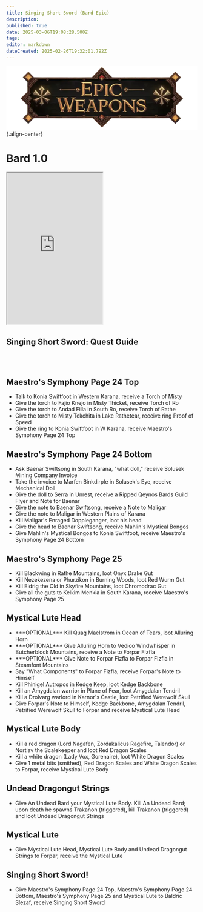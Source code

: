 ```yaml
---
title: Singing Short Sword (Bard Epic)
description: 
published: true
date: 2025-03-06T19:08:28.500Z
tags: 
editor: markdown
dateCreated: 2025-02-26T19:32:01.792Z
---
```


![epicweapons.webp](/epicweapons.webp){.align-center}

# Bard 1.0

<iframe src="https://www.thjdi.cc/item/2020542" width="50%" height="400px"></iframe>


<div class="wiki-content">
  <h2>Singing Short Sword: Quest Guide</h2>
<br><br>
  <h2>Maestro's Symphony Page 24 Top</h2>
  <ul>
    <li>Talk to Konia Swiftfoot in Western Karana, receive a Torch of Misty</li>
    <li>Give the torch to Fajio Knejo in Misty Thicket, receive Torch of Ro</li>
    <li>Give the torch to Andad Filla in South Ro, receive Torch of Rathe</li>
    <li>Give the torch to Misty Tekchita in Lake Rathetear, receive ring Proof of Speed</li>
    <li>Give the ring to Konia Swiftfoot in W Karana, receive Maestro's Symphony Page 24 Top</li>
  </ul>

  <h2>Maestro's Symphony Page 24 Bottom</h2>
  <ul>
    <li>Ask Baenar Swiftsong in South Karana, "what doll," receive Solusek Mining Company Invoice</li>
    <li>Take the invoice to Marfen Binkdirple in Solusek's Eye, receive Mechanical Doll</li>
    <li>Give the doll to Serra in Unrest, receive a Ripped Qeynos Bards Guild Flyer and Note for Baenar</li>
    <li>Give the note to Baenar Swiftsong, receive a Note to Maligar</li>
    <li>Give the note to Maligar in Western Plains of Karana</li>
    <li>Kill Maligar's Enraged Doppleganger, loot his head</li>
    <li>Give the head to Baenar Swiftsong, receive Mahlin's Mystical Bongos</li>
    <li>Give Mahlin's Mystical Bongos to Konia Swiftfoot, receive Maestro's Symphony Page 24 Bottom</li>
  </ul>

  <h2>Maestro's Symphony Page 25</h2>
  <ul>
    <li>Kill Blackwing in Rathe Mountains, loot Onyx Drake Gut</li>
    <li>Kill Nezekezena or Phurzikon in Burning Woods, loot Red Wurm Gut</li>
    <li>Kill Eldrig the Old in Skyfire Mountains, loot Chromodrac Gut</li>
    <li>Give all the guts to Kelkim Menkia in South Karana, receive Maestro's Symphony Page 25</li>
  </ul>

  <h2>Mystical Lute Head</h2>
  <ul>
    <li>***OPTIONAL*** Kill Quag Maelstrom in Ocean of Tears, loot Alluring Horn</li>
    <li>***OPTIONAL*** Give Alluring Horn to Vedico Windwhisper in Butcherblock Mountains, receive a Note to Forpar Fizfla</li>
    <li>***OPTIONAL*** Give Note to Forpar Fizfla to Forpar Fizfla in Steamfont Mountains</li>
    <li>Say "What Components" to Forpar Fizfla, receive Forpar's Note to Himself</li>
    <li>Kill Phinigel Autropos in Kedge Keep, loot Kedge Backbone</li>
    <li>Kill an Amygdalan warrior in Plane of Fear, loot Amygdalan Tendril</li>
    <li>Kill a Drolvarg warlord in Karnor's Castle, loot Petrified Werewolf Skull</li>
    <li>Give Forpar's Note to Himself, Kedge Backbone, Amygdalan Tendril, Petrified Werewolf Skull to Forpar and receive Mystical Lute Head</li>
  </ul>

  <h2>Mystical Lute Body</h2>
  <ul>
    <li>Kill a red dragon (Lord Nagafen, Zordakalicus Ragefire, Talendor) or Nortlav the Scalekeeper and loot Red Dragon Scales</li>
    <li>Kill a white dragon (Lady Vox, Gorenaire), loot White Dragon Scales</li>
    <li>Give 1 metal bits (smithed), Red Dragon Scales and White Dragon Scales to Forpar, receive Mystical Lute Body</li>
  </ul>

  <h2>Undead Dragongut Strings</h2>
  <ul>
    <li>Give An Undead Bard your Mystical Lute Body. Kill An Undead Bard; upon death he spawns Trakanon (triggered), kill Trakanon (triggered) and loot Undead Dragongut Strings</li>
  </ul>

  <h2>Mystical Lute</h2>
  <ul>
    <li>Give Mystical Lute Head, Mystical Lute Body and Undead Dragongut Strings to Forpar, receive the Mystical Lute</li>
  </ul>

  <h2>Singing Short Sword!</h2>
  <ul>
    <li>Give Maestro's Symphony Page 24 Top, Maestro's Symphony Page 24 Bottom, Maestro's Symphony Page 25 and Mystical Lute to Baldric Slezaf, receive Singing Short Sword</li>
  </ul>
</div>
